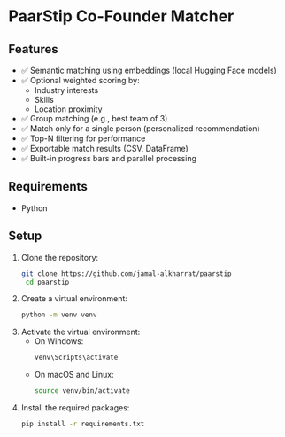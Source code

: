 # PaarStip Co-Founder Matcher

## Features

- ✅ Semantic matching using embeddings (local Hugging Face models)
- ✅ Optional weighted scoring by:
  - Industry interests
  - Skills
  - Location proximity
- ✅ Group matching (e.g., best team of 3)
- ✅ Match only for a single person (personalized recommendation)
- ✅ Top-N filtering for performance
- ✅ Exportable match results (CSV, DataFrame)
- ✅ Built-in progress bars and parallel processing

## Requirements
- Python

## Setup

1. Clone the repository:
   ```bash
   git clone https://github.com/jamal-alkharrat/paarstip
    cd paarstip
    ```
2. Create a virtual environment:
    ```bash
    python -m venv venv
    ```
3. Activate the virtual environment:
    - On Windows:
        ```bash
        venv\Scripts\activate
        ```
    - On macOS and Linux:
        ```bash
        source venv/bin/activate
        ```
4. Install the required packages:
    ```bash
    pip install -r requirements.txt
    ```